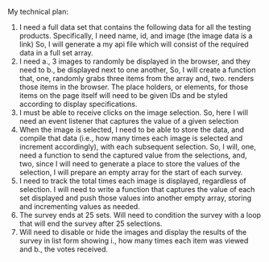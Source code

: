 My technical plan:

1.	I need a full data set that contains the following data for all the testing products. Specifically, I need name, id, and image (the image data is a link)
So, I will generate a my api file which will consist of the required data in a full set array.
2.	I need a., 3 images to randomly be displayed in the browser, and they need to b., be displayed next to one another,
So, I will create a function that, one, randomly grabs three items from the array and, two. renders those items in the browser. The place holders, or elements, for those items on the page itself will need to be given IDs and be styled according to display specifications.
3.	I must be able to receive clicks on the image selection.
So, here I will need an event listener that captures the value of a given selection
4.	 When the image is selected, I need to be able to store the data, and compile that data (i.e., how many times each image is selected and increment accordingly), with each subsequent selection.
So, I will, one, need a function to send the captured value from the selections, and, two, since I will need to generate a place to store the values of the selection, I will prepare an empty array for the start of each survey.
5.	I need to track the total times each image is displayed, regardless of selection.
I will need to write a function that captures the value of each set displayed and push those values into another empty array, storing and incrementing values as needed.
6.	The survey ends at 25 sets.
Will need to condition the survey with a loop that will end the survey after 25 selections.
7.	Will need to disable or hide the images and display the results of the survey in list form showing i., how many times each item was viewed and b., the votes received.


